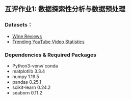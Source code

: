 ## 互评作业1: 数据探索性分析与数据预处理

### Datasets：

- [Wine Reviews](https://www.kaggle.com/zynicide/wine-reviews/)
- [Trending YouTube Video Statistics](https://www.kaggle.com/datasnaek/youtube-new)



### Dependencies & Required Packages

- Python3-venv/ conda
- matplotlib 3.3.4
- numpy 1.19.5
- pandas 0.25.1
- scikit-learn 0.24.2
- seaborn 0.11.2